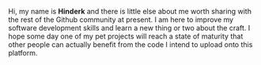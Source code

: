 Hi, my name is **Hinderk** and there is little else about me worth sharing with the rest of the Github community at present. I am here to improve my software development skills and learn a new thing or two about the craft. I hope some day one of my pet projects will reach a state of maturity that other people can actually benefit from the code I intend to upload onto this platform. 

<!-- I hold a PhD in Numerical Mathematics & have been working as a software developer ever since I left academia. -->

<!---
Hinderk/Hinderk is a **special** repository because its `README.md` (this file) appears on your GitHub profile.
You can click the Preview link to take a look at your changes.
--->
